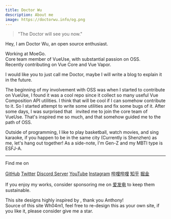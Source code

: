 ```yaml
---
title: Doctor Wu
description: About me
image: https://doctorwu.info/og.png
---
```


> "The Doctor will see you now."

Hey, I am Doctor Wu, an open source enthusiast.<br>

Working at <TargetLink href="https://github.com/MoeGolibrary"><span class="i-custom:moego?mask mb-1px" /> MoeGo</TargetLink>.<br>
Core team member of <TargetLink href="https://vueuse.org"><span i-octicon:repo-24 op75 /> VueUse</TargetLink>, with substantial passion on OSS.<br>
Recently contributing on <TargetLink href="https://github.com/vuejs/core"><span i-octicon:repo-24 op75 /> Vue Core</TargetLink> and <TargetLink href="https://github.com/vuejs/core-vapor"><span i-octicon:repo-24 op75 /> Vue Vapor</TargetLink>.

I would like you to just call me Doctor<span i-openmoji:tardis op75 />, maybe I will write a blog to explain it in the future.

The beginning of my involvement with OSS was when I started to contribute on <TargetLink href="https://vueuse.org" target="_target"><span i-octicon:repo-24 op75 /> VueUse</TargetLink>, I found it was a cool repo since it collect so many useful Vue Composition API utilities. I think that will be cool if I can somehow contribute to it. So I started attempt to write some utilities and fix some bugs of it. After some days, I was surprised that &nbsp;<PeopleWithAvatar
 link="https://antfu.me"
 name="Anthony Fu"
 avatarUrl="https://avatars.githubusercontent.com/u/11247099"
/> invited me to join the core team of VueUse. That's inspired me so much, and that somehow guided me to the path of OSS.

Outside of programming, I like to play basketball, watch movies, and sing karaoke, if you happen to be in the same city (Currently is <span i-material-symbols:location-on-outline />Shenzhen) as me, let's hang out together! As a side-note, I'm Gen-Z and my MBTI type is ESFJ-A.

---

Find me on

<p flex="~ gap-3 wrap" class="mt--2!">
  <a href="https://github.com/Doctor-wu" target="_blank"><span op75 i-simple-icons-github /> GitHub</a>
  <a href="https://www.twitter.com/Doctorwu666" target="_blank"><span op75 i-ri-twitter-x-fill /> Twitter</a>
  <a href="https://discord.gg/WaS7CZVa" target="_blank"><span op75 i-simple-icons-discord /> Discord Server</a>
  <a href="https://www.youtube.com/Doctorwu666" target="_blank"><span op75 i-simple-icons-youtube /> YouTube</a>
  <a href="https://www.instagram.com/doctorwu666" target="_blank"><span op75 i-simple-icons-instagram /> Instagram</a>
  <a href="https://space.bilibili.com/343921694" target="_blank"><span op75 i-simple-icons-bilibili /> 哔哩哔哩</a>
  <a href="https://www.zhihu.com/people/dtwu666" target="_blank"><span op75 i-simple-icons-zhihu /> 知乎</a>
  <a href="https://juejin.cn/user/1723677080556621" target="_blank"><span op75 i-simple-icons-juejin /> 掘金</a>
</p>

If you enjoy my works, consider sponsoring me on <a class="pb-[0.1em]" href="https://afdian.net/a/doctorwu" target="_blank"><span op75 i-carbon-lightning /> 爱发电</a> to keep them sustainable.

<p>
This site designs highly inspired by <PeopleWithAvatar
 link="https://antfu.me"
 name="Anthony Fu"
 avatarUrl="https://avatars.githubusercontent.com/u/11247099"
/>, thank you Anthony!<br>
Source of this site <TargetLink href="https://github.com/Doctor-wu/Wh04m1"><span i-octicon:repo-24 op75 /> Wh04m1</TargetLink>, feel free to re-design this as your own site, if you like it, please consider give me a <span i-material-symbols:star-rounded class="text-amber" />star.

</p>
